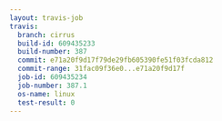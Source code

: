 ```yaml
---
layout: travis-job
travis:
  branch: cirrus
  build-id: 609435233
  build-number: 387
  commit: e71a20f9d17f79de29fb605390fe51f03fcda812
  commit-range: 31fac09f36e0...e71a20f9d17f
  job-id: 609435234
  job-number: 387.1
  os-name: linux
  test-result: 0
---
```

